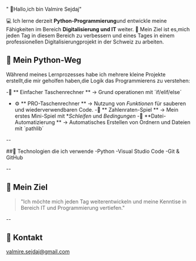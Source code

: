 " 👋Hallo,ich bin Valmire Sejdaj"

💻 Ich lerne derzeit **Python-Programmierung**und entwickle meine Fähigkeiten im Bereich **Digitalisierung und IT** weiter.
🚀 Mein Ziel ist es,mich jeden Tag in diesem Bereich zu verbessern und eines Tages in einem professionellen Digitalisierungprojekt in der Schweiz zu arbeiten.

## 🐍 Mein Python-Weg
Während meines Lernprozesses habe ich mehrere kleine Projekte erstellt,die mir geholfen haben,die Logik das Programmierens zu verstehen:

 -🔢 ** Einfacher Taschenrechner ** -> Grund operationen mit ´if/elif/else´
 - ⚙  ** PRO-Taschenrechner **      -> Nutzung von *Funktionen* für sauberen und wiederverwendbaren Code.
 -🎯 ** Zahlenraten-Spiel **        -> Mein erstes Mini-Spiel mit **Schleifen* und *Bedingungen*
 -📁 **Datei- Automatizierung **    -> Automatisches Erstellen von Ordnern und Dateien mit ´pathlib´

 --

 ##🧠 Technologien die ich verwende
 -Python
 -Visual Studio Code
 -Git & GitHub

 --

 ## 🎯 Mein Ziel 
 >"Ich möchte mich jeden Tag weiterentwickeln und meine Kenntise in Bereich IT und Programmierung vertiefen."

 --

 ## 📩 Kontakt
 valmire.sejdaj@gmail.com 
 
